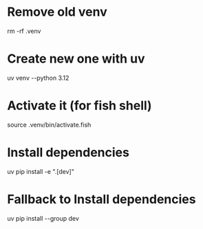 # Remove old venv
rm -rf .venv

# Create new one with uv
uv venv --python 3.12

# Activate it (for fish shell)
source .venv/bin/activate.fish

# Install dependencies
uv pip install -e ".[dev]"
# Fallback to Install dependencies
uv pip install --group dev

